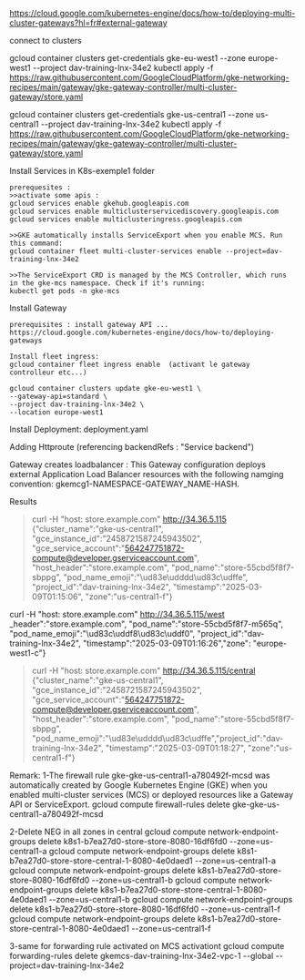 https://cloud.google.com/kubernetes-engine/docs/how-to/deploying-multi-cluster-gateways?hl=fr#external-gateway

connect to clusters

gcloud container clusters get-credentials gke-eu-west1 --zone europe-west1 --project dav-training-lnx-34e2
kubectl apply  -f https://raw.githubusercontent.com/GoogleCloudPlatform/gke-networking-recipes/main/gateway/gke-gateway-controller/multi-cluster-gateway/store.yaml

gcloud container clusters get-credentials gke-us-central1 --zone us-central1 --project dav-training-lnx-34e2
kubectl apply -f https://raw.githubusercontent.com/GoogleCloudPlatform/gke-networking-recipes/main/gateway/gke-gateway-controller/multi-cluster-gateway/store.yaml


Install Services in K8s-exemple1 folder


    prerequesites : 
    >>activate some apis :
    gcloud services enable gkehub.googleapis.com
    gcloud services enable multiclusterservicediscovery.googleapis.com
    gcloud services enable multiclusteringress.googleapis.com

    >>GKE automatically installs ServiceExport when you enable MCS. Run this command:
    gcloud container fleet multi-cluster-services enable --project=dav-training-lnx-34e2

    >>The ServiceExport CRD is managed by the MCS Controller, which runs in the gke-mcs namespace. Check if it's running:
    kubectl get pods -n gke-mcs

Install Gateway 

    prerequisites : install gateway API ...
    https://cloud.google.com/kubernetes-engine/docs/how-to/deploying-gateways

    Install fleet ingress:
    gcloud container fleet ingress enable  (activant le gateway controlleur etc...)

    gcloud container clusters update gke-eu-west1 \
    --gateway-api=standard \
    --project dav-training-lnx-34e2 \
    --location europe-west1

Install Deployment: deployment.yaml

Adding Httproute  (referencing backendRefs : "Service backend")

Gateway  creates loadbalancer :
This Gateway configuration deploys external Application Load Balancer resources with the following namging convention: gkemcg1-NAMESPACE-GATEWAY_NAME-HASH.


Results 
> curl -H "host: store.example.com" http://34.36.5.115
{"cluster_name":"gke-us-central1",
"gce_instance_id":"2458721587245943502",
"gce_service_account":"564247751872-compute@developer.gserviceaccount.com",
"host_header":"store.example.com",
"pod_name":"store-55cbd5f8f7-sbppg",
"pod_name_emoji":"\ud83e\udddd\ud83c\udffe",
"project_id":"dav-training-lnx-34e2",
"timestamp":"2025-03-09T01:15:06",
"zone":"us-central1-f"}


curl -H "host: store.example.com" http://34.36.5.115/west
_header":"store.example.com",
"pod_name":"store-55cbd5f8f7-m565q",
"pod_name_emoji":"\ud83c\uddf8\ud83c\uddf0",
"project_id":"dav-training-lnx-34e2",
"timestamp":"2025-03-09T01:16:26","zone":
"europe-west1-c"}

>curl -H "host: store.example.com" http://34.36.5.115/central
{"cluster_name":"gke-us-central1",
"gce_instance_id":"2458721587245943502",
"gce_service_account":"564247751872-compute@developer.gserviceaccount.com",
"host_header":"store.example.com",
"pod_name":"store-55cbd5f8f7-sbppg",
"pod_name_emoji":"\ud83e\udddd\ud83c\udffe","project_id":"dav-training-lnx-34e2",
"timestamp":"2025-03-09T01:18:27",
"zone":"us-central1-f"}



Remark: 
1-The firewall rule gke-gke-us-central1-a780492f-mcsd was automatically created by Google Kubernetes Engine (GKE) when you enabled multi-cluster services (MCS) or deployed resources like a Gateway API or ServiceExport.
gcloud compute firewall-rules delete gke-gke-us-central1-a780492f-mcsd

2-Delete NEG in all zones in central
gcloud compute network-endpoint-groups delete k8s1-b7ea27d0-store-store-8080-16df6fd0 --zone=us-central1-a
gcloud compute network-endpoint-groups delete k8s1-b7ea27d0-store-store-central-1-8080-4e0daed1 --zone=us-central1-a
gcloud compute network-endpoint-groups delete k8s1-b7ea27d0-store-store-8080-16df6fd0 --zone=us-central1-b
gcloud compute network-endpoint-groups delete k8s1-b7ea27d0-store-store-central-1-8080-4e0daed1 --zone=us-central1-b
gcloud compute network-endpoint-groups delete k8s1-b7ea27d0-store-store-8080-16df6fd0 --zone=us-central1-f
gcloud compute network-endpoint-groups delete k8s1-b7ea27d0-store-store-central-1-8080-4e0daed1 --zone=us-central1-f


3-same for forwarding rule activated on MCS activationt
gcloud compute forwarding-rules delete gkemcs-dav-training-lnx-34e2-vpc-1 --global --project=dav-training-lnx-34e2


